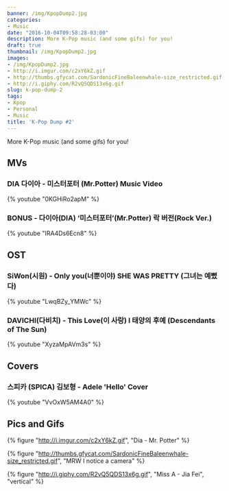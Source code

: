 ```yaml
---
banner: /img/KpopDump2.jpg
categories:
- Music
date: "2016-10-04T09:58:28-03:00"
description: More K-Pop music (and some gifs) for you!
draft: true
thumbnail: /img/KpopDump2.jpg
images:
- /img/KpopDump2.jpg
- http://i.imgur.com/c2xY6kZ.gif
- http://thumbs.gfycat.com/SardonicFineBaleenwhale-size_restricted.gif
- http://i.giphy.com/R2vQ5QDS13x6g.gif
slug: k-pop-dump-2
tags:
- Kpop
- Personal
- Music
title: 'K-Pop Dump #2'
---
```


More K-Pop music (and some gifs) for you!

<!--more-->

## MVs

### DIA 다이아 - 미스터포터 (Mr.Potter) Music Video

{% youtube "0KGHiRo2apM" %}

### BONUS - 다이아(DIA) ‘미스터포터’(Mr.Potter) 락 버전(Rock Ver.)

{% youtube "IRA4Ds6Ecn8" %}

## OST

### SiWon(시원) - Only you(너뿐이야) SHE WAS PRETTY (그녀는 예뻤다)

{% youtube "LwqBZy_YMWc" %}

### DAVICHI(다비치) - This Love(이 사랑) l 태양의 후예 (Descendants of The Sun) 

{% youtube "XyzaMpAVm3s" %}

## Covers

### 스피카 (SPICA) 김보형 - Adele 'Hello' Cover

{% youtube "VvOxW5AM4A0" %}

## Pics and Gifs

{% figure "http://i.imgur.com/c2xY6kZ.gif", "Dia - Mr. Potter" %}

{% figure "http://thumbs.gfycat.com/SardonicFineBaleenwhale-size_restricted.gif", "MRW I notice a camera" %}

{% figure "http://i.giphy.com/R2vQ5QDS13x6g.gif", "Miss A - Jia Fei", "vertical" %}
